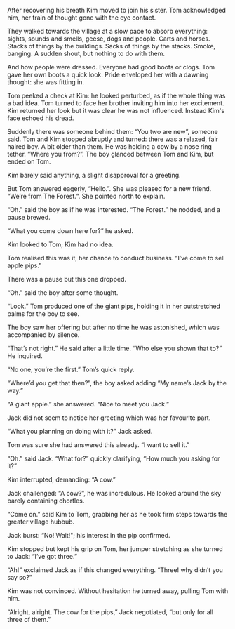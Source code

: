 After recovering his breath Kim moved to join his sister. Tom acknowledged him, her train of thought gone with the eye contact.

They walked towards the village at a slow pace to absorb everything: sights, sounds and smells, geese, dogs and people. Carts and horses. Stacks of things by the buildings. Sacks of things by the stacks. Smoke, banging. A sudden shout, but nothing to do with them.

And how people were dressed. Everyone had good boots or clogs. Tom gave her own boots a quick look. Pride enveloped her with a dawning thought: she was fitting in.

Tom peeked a check at Kim: he looked perturbed, as if the whole thing was a bad idea. Tom turned to face her brother inviting him into her excitement. Kim returned her look but it was clear he was not influenced. Instead Kim's face echoed his dread.

Suddenly there was someone behind them: “You two are new”, someone said. Tom and Kim stopped abruptly and turned: there was a relaxed, fair haired boy. A bit older than them. He was holding a cow by a nose ring tether. “Where you from?”. The boy glanced between Tom and Kim, but ended on Tom.

Kim barely said anything, a slight disapproval for a greeting.

But Tom answered eagerly, “Hello.”. She was pleased for a new friend. “We’re from The Forest.“. She pointed north to explain.

“Oh.” said the boy as if he was interested. “The Forest.” he nodded, and a pause brewed. 

“What you come down here for?” he asked.

Kim looked to Tom; Kim had no idea.

Tom realised this was it, her chance to conduct business. “I’ve come to sell apple pips.”

There was a pause but this one dropped.

“Oh.” said the boy after some thought.

“Look.” Tom produced one of the giant pips, holding it in her outstretched palms for the boy to see.

The boy saw her offering but after no time he was astonished, which was accompanied by silence.

“That’s not right.” He said after a little time. “Who else you shown that to?” He inquired.

“No one, you’re the first.” Tom’s quick reply.

“Where’d you get that then?”, the boy asked adding “My name’s Jack by the way.”

“A giant apple.” she answered. “Nice to meet you Jack.”

Jack did not seem to notice her greeting which was her favourite part.

“What you planning on doing with it?” Jack asked.

Tom was sure she had answered this already. “I want to sell it.” 

“Oh.” said Jack. “What for?” quickly clarifying, “How much you asking for it?”

Kim interrupted, demanding: “A cow.”

Jack challenged: “A cow?”, he was incredulous. He looked around the sky barely containing chortles.

“Come on.” said Kim to Tom, grabbing her as he took firm steps towards the greater village hubbub.

Jack burst: “No! Wait!"; his interest in the pip confirmed.

Kim stopped but kept his grip on Tom, her jumper stretching as she turned to Jack: “I’ve got three.”

“Ah!” exclaimed Jack as if this changed everything. “Three! why didn’t you say so?”

Kim was not convinced. Without hesitation he turned away, pulling Tom with him.  

“Alright, alright. The cow for the pips,” Jack negotiated, “but only for all three of them.”                                          
